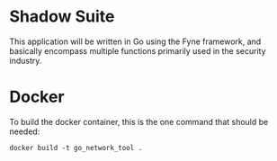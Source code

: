 # Shadow Suite
This application will be written in Go using the Fyne framework, and basically encompass multiple functions primarily used in the security industry.

# Docker
To build the docker container, this is the one command that should be needed:
```
docker build -t go_network_tool .
```
